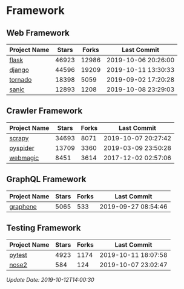 # Framework

## Web Framework

| Project Name | Stars | Forks | Last Commit |
| ------------ | ----- | ----- | ----------- |
| [flask](https://github.com/pallets/flask) | 46923 | 12986 | 2019-10-06 20:26:00 |
| [django](https://github.com/django/django) | 44596 | 19209 | 2019-10-11 13:30:33 |
| [tornado](https://github.com/tornadoweb/tornado) | 18398 | 5059 | 2019-09-02 17:20:28 |
| [sanic](https://github.com/huge-success/sanic) | 12893 | 1208 | 2019-10-08 23:29:03 |

## Crawler Framework

| Project Name | Stars | Forks | Last Commit |
| ------------ | ----- | ----- | ----------- |
| [scrapy](https://github.com/scrapy/scrapy) | 34693 | 8071 | 2019-10-07 20:27:42 |
| [pyspider](https://github.com/binux/pyspider) | 13709 | 3360 | 2019-03-09 23:50:28 |
| [webmagic](https://github.com/code4craft/webmagic) | 8451 | 3614 | 2017-12-02 02:57:06 |

## GraphQL Framework

| Project Name | Stars | Forks | Last Commit |
| ------------ | ----- | ----- | ----------- |
| [graphene](https://github.com/graphql-python/graphene) | 5065 | 533 | 2019-09-27 08:54:46 |

## Testing Framework

| Project Name | Stars | Forks | Last Commit |
| ------------ | ----- | ----- | ----------- |
| [pytest](https://github.com/pytest-dev/pytest) | 4923 | 1174 | 2019-10-11 18:07:58 |
| [nose2](https://github.com/nose-devs/nose2) | 584 | 124 | 2019-10-07 23:02:47 |

*Update Date: 2019-10-12T14:00:30*